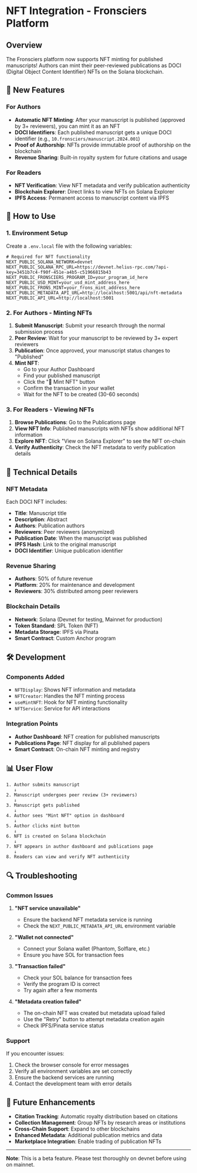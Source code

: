 # NFT Integration - Fronsciers Platform

## Overview

The Fronsciers platform now supports NFT minting for published manuscripts! Authors can mint their peer-reviewed publications as DOCI (Digital Object Content Identifier) NFTs on the Solana blockchain.

## 🎨 New Features

### For Authors

- **Automatic NFT Minting**: After your manuscript is published (approved by 3+ reviewers), you can mint it as an NFT
- **DOCI Identifiers**: Each published manuscript gets a unique DOCI identifier (e.g., `10.fronsciers/manuscript.2024.001`)
- **Proof of Authorship**: NFTs provide immutable proof of authorship on the blockchain
- **Revenue Sharing**: Built-in royalty system for future citations and usage

### For Readers

- **NFT Verification**: View NFT metadata and verify publication authenticity
- **Blockchain Explorer**: Direct links to view NFTs on Solana Explorer
- **IPFS Access**: Permanent access to manuscript content via IPFS

## 🚀 How to Use

### 1. Environment Setup

Create a `.env.local` file with the following variables:

```env
# Required for NFT functionality
NEXT_PUBLIC_SOLANA_NETWORK=devnet
NEXT_PUBLIC_SOLANA_RPC_URL=https://devnet.helius-rpc.com/?api-key=3451b7c4-f90f-451e-a4b5-c51966815b43
NEXT_PUBLIC_FRONSCIERS_PROGRAM_ID=your_program_id_here
NEXT_PUBLIC_USD_MINT=your_usd_mint_address_here
NEXT_PUBLIC_FRONS_MINT=your_frons_mint_address_here
NEXT_PUBLIC_METADATA_API_URL=http://localhost:5001/api/nft-metadata
NEXT_PUBLIC_API_URL=http://localhost:5001
```

### 2. For Authors - Minting NFTs

1. **Submit Manuscript**: Submit your research through the normal submission process
2. **Peer Review**: Wait for your manuscript to be reviewed by 3+ expert reviewers
3. **Publication**: Once approved, your manuscript status changes to "Published"
4. **Mint NFT**:
   - Go to your Author Dashboard
   - Find your published manuscript
   - Click the "🎨 Mint NFT" button
   - Confirm the transaction in your wallet
   - Wait for the NFT to be created (30-60 seconds)

### 3. For Readers - Viewing NFTs

1. **Browse Publications**: Go to the Publications page
2. **View NFT Info**: Published manuscripts with NFTs show additional NFT information
3. **Explore NFT**: Click "View on Solana Explorer" to see the NFT on-chain
4. **Verify Authenticity**: Check the NFT metadata to verify publication details

## 🔧 Technical Details

### NFT Metadata

Each DOCI NFT includes:

- **Title**: Manuscript title
- **Description**: Abstract
- **Authors**: Publication authors
- **Reviewers**: Peer reviewers (anonymized)
- **Publication Date**: When the manuscript was published
- **IPFS Hash**: Link to the original manuscript
- **DOCI Identifier**: Unique publication identifier

### Revenue Sharing

- **Authors**: 50% of future revenue
- **Platform**: 20% for maintenance and development
- **Reviewers**: 30% distributed among peer reviewers

### Blockchain Details

- **Network**: Solana (Devnet for testing, Mainnet for production)
- **Token Standard**: SPL Token (NFT)
- **Metadata Storage**: IPFS via Pinata
- **Smart Contract**: Custom Anchor program

## 🛠️ Development

### Components Added

- `NFTDisplay`: Shows NFT information and metadata
- `NFTCreator`: Handles the NFT minting process
- `useMintNFT`: Hook for NFT minting functionality
- `NFTService`: Service for API interactions

### Integration Points

- **Author Dashboard**: NFT creation for published manuscripts
- **Publications Page**: NFT display for all published papers
- **Smart Contract**: On-chain NFT minting and registry

## 📊 User Flow

```
1. Author submits manuscript
   ↓
2. Manuscript undergoes peer review (3+ reviewers)
   ↓
3. Manuscript gets published
   ↓
4. Author sees "Mint NFT" option in dashboard
   ↓
5. Author clicks mint button
   ↓
6. NFT is created on Solana blockchain
   ↓
7. NFT appears in author dashboard and publications page
   ↓
8. Readers can view and verify NFT authenticity
```

## 🔍 Troubleshooting

### Common Issues

1. **"NFT service unavailable"**

   - Ensure the backend NFT metadata service is running
   - Check the `NEXT_PUBLIC_METADATA_API_URL` environment variable

2. **"Wallet not connected"**

   - Connect your Solana wallet (Phantom, Solflare, etc.)
   - Ensure you have SOL for transaction fees

3. **"Transaction failed"**

   - Check your SOL balance for transaction fees
   - Verify the program ID is correct
   - Try again after a few moments

4. **"Metadata creation failed"**
   - The on-chain NFT was created but metadata upload failed
   - Use the "Retry" button to attempt metadata creation again
   - Check IPFS/Pinata service status

### Support

If you encounter issues:

1. Check the browser console for error messages
2. Verify all environment variables are set correctly
3. Ensure the backend services are running
4. Contact the development team with error details

## 🔮 Future Enhancements

- **Citation Tracking**: Automatic royalty distribution based on citations
- **Collection Management**: Group NFTs by research areas or institutions
- **Cross-Chain Support**: Expand to other blockchains
- **Enhanced Metadata**: Additional publication metrics and data
- **Marketplace Integration**: Enable trading of publication NFTs

---

**Note**: This is a beta feature. Please test thoroughly on devnet before using on mainnet.
